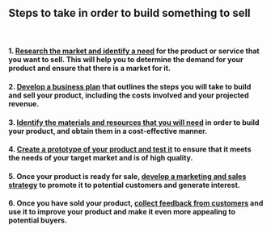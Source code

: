 ## Steps to take in order to build something to sell
<br>

#### 1. [Research the market and identify a need](/how-to-research-the-market-and-identify-a-need-for-your-product-or-service.html) for the product or service that you want to sell. This will help you to determine the demand for your product and ensure that there is a market for it.
#### 2. [Develop a business plan](/how-to-develop-a-business-plan) that outlines the steps you will take to build and sell your product, including the costs involved and your projected revenue.
#### 3. [Identify the materials and resources that you will need](/how-to-identify-the-materials-and-resources-that-you-will-need-in-order-to-build-your-product) in order to build your product, and obtain them in a cost-effective manner.
#### 4. [Create a prototype of your product and test it](/how-to-create-a-prototype-of-your-product) to ensure that it meets the needs of your target market and is of high quality.
#### 5. Once your product is ready for sale, [develop a marketing and sales strategy](/how-to-develop-a-marketing-and-sales-strategy) to promote it to potential customers and generate interest.
#### 6. Once you have sold your product, [collect feedback from customers](/how-to-collect-feedback-from-customers) and use it to improve your product and make it even more appealing to potential buyers.
